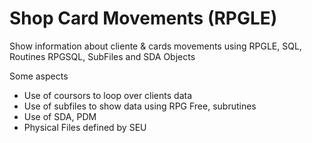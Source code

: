 # Shop Card Movements (RPGLE)

Show information about cliente & cards movements using RPGLE, SQL, Routines RPGSQL, SubFiles and SDA Objects

Some aspects
 - Use of coursors to loop over clients data
 - Use of subfiles to show data using RPG Free, subrutines
 - Use of SDA, PDM
 - Physical Files defined by SEU

   
